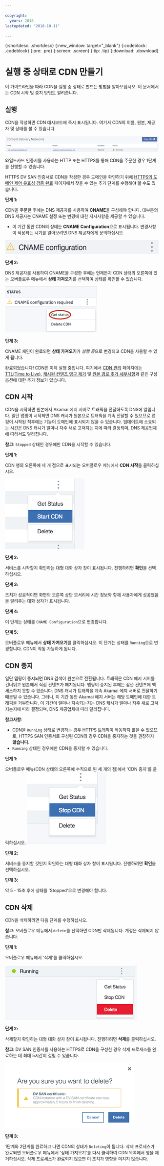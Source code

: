 ```yaml
---

copyright:
  years: 2018
lastupdated: "2018-10-11"

---
```


{:shortdesc: .shortdesc}
{:new_window: target="_blank"}
{:codeblock: .codeblock}
{:pre: .pre}
{:screen: .screen}
{:tip: .tip}
{:download: .download}

# 실행 중 상태로 CDN 만들기

이 가이드라인을 따라 CDN을 실행 중 상태로 만드는 방법을 알아보십시오. 이 문서에서는 CDN 시작 및 중지 방법도 알려줍니다.

## 실행

CDN을 작성하면 CDN 대시보드에 즉시 표시됩니다. 여기서 CDN의 이름, 원본, 제공자 및 상태를 볼 수 있습니다.  

 ![맵핑 목록 스크린샷](images/mapping-list.png)


와일드카드 인증서를 사용하는 HTTP 또는 HTTPS를 통해 CDN을 주문한 경우 1단계를 진행할 수 있습니다.

HTTPS DV SAN 인증서로 CDN을 작성한 경우 도메인을 확인하기 위해 [HTTPS의 도메인 제어 유효성 검증 완료](how-to-https.html#completing-domain-control-validation-for-https) 페이지에서 찾을 수 있는 추가 단계를 수행해야 할 수도 있습니다.

**단계 1:**

CDN을 주문한 후에는 DNS 제공자를 사용하여 **CNAME**을 구성해야 합니다. 대부분의 DNS 제공자는 CNAME 설정 또는 변경에 대한 지시사항을 제공할 수 있습니다.

   * 이 기간 동안 CDN의 상태는 **CNAME Configuration**으로 표시됩니다. 변경사항이 적용되는 시기를 알아보려면 DNS 제공자에게 문의하십시오.

   ![CNAME 구성](images/cname-config.png)  

**단계 2:**

DNS 제공자를 사용하여 CNAME을 구성한 후에는 언제든지 CDN 상태의 오른쪽에 있는 오버플로우 메뉴에서 **상태 가져오기**를 선택하여 상태를 확인할 수 있습니다.

  ![CNAME getStatus](images/cname-getstatus.png)  

**단계 3:**

CNAME 체인이 완료되면 **상태 가져오기**가 *실행 중*으로 변경되고 CDN을 사용할 수 있게 됩니다.

완료되었습니다! CDN은 이제 실행 중입니다. 여기에서 [CDN 관리](how-to.html#manage-your-cdn) 페이지에는 [TTL(Time to Live)](how-to.html#setting-content-caching-time-using-time-to-live-), [캐시된 컨텐츠 영구 제거](how-to.html#purging-cached-content) 및 [원본 경로 추가 세부사항](how-to.html#adding-origin-path-details)과 같은 구성 옵션에 대한 추가 정보가 있습니다.

## CDN 시작

CDN을 시작하면 원본에서 Akamai 에지 서버로 트래픽을 전달하도록 DNS에 알립니다. 일단 맵핑이 시작되면 DNS 캐시가 원본으로 트래픽을 계속 전달할 수 있으므로 맵핑이 시작된 직후에는 기능이 도메인에 표시되지 않을 수 있습니다. 업데이트에 소요되는 시간은 DNS 캐시가 얼마나 자주 새로 고쳐지는 지에 따라 결정되며, DNS 제공업체에 따라서도 달라집니다.

**참고**: `Stopped` 상태인 경우에만 CDN을 시작할 수 있습니다.  

**단계 1:**

CDN 행의 오른쪽에 세 개 점으로 표시되는 오버플로우 메뉴에서 **CDN 시작**을 클릭하십시오.

  ![오버플로우 메뉴](images/start_cdn.png)

**단계 2:**

서비스를 시작할지 확인하는 대형 대화 상자 창이 표시됩니다. 진행하려면 **확인**을 선택하십시오.

**단계 3:**

조치가 성공적이면 화면의 오른쪽 상단 모서리에 시간 정보와 함께 사용자에게 성공했음을 알려주는 대화 상자가 표시됩니다.

**단계 4:**

이 단계는 상태를 `CNAME Configuration`으로 변경합니다.

**단계 5:**

오버플로우 메뉴에서 **상태 가져오기**를 클릭하십시오. 이 단계는 상태를 `Running`으로 변경합니다. CDN이 작동 가능하게 됩니다.

## CDN 중지

일단 맵핑이 중지되면 DNS 검색이 원본으로 전환됩니다. 트래픽은 CDN 에지 서버를 건너뛰고 원본에서 직접 컨텐츠가 페치됩니다. 맵핑이 중지된 후에는 잠깐 컨텐츠에 액세스하지 못할 수 있습니다. DNS 캐시가 트래픽을 계속 Akamai 에지 서버로 전달하기 때문일 수 있습니다. 그러나, 이 기간 동안 Akamai 에지 서버는 해당 도메인에 대한 트래픽을 거부합니다. 이 기간이 얼마나 지속되는지는 DNS 캐시가 얼마나 자주 새로 고쳐지는지에 따라 결정되며, DNS 제공업체에 따라 달라집니다.

**참고사항**: 
* CDN을 `Running` 상태로 변경하는 경우 HTTPS 트래픽이 작동하지 않을 수 있으므로, HTTPS SAN 인증서로 구성된 CDN의 경우 CDN을 중지하는 것을 권장하지 **않습니다**. 
* `Running` 상태인 경우에만 CDN을 중지할 수 있습니다.

**단계 1:**

오버플로우 메뉴(CDN 상태의 오른쪽에 수직으로 된 세 개의 점)에서 'CDN 중지'를 클릭하십시오.
 ![오버플로우 메뉴](images/stop_cdn.png)

**단계 2:**

서비스를 중지할 것인지 확인하는 대형 대화 상자 창이 표시됩니다. 진행하려면 **확인**을 선택하십시오.

**단계 3:**

약 5 - 15초 후에 상태를 'Stopped'으로 변경해야 합니다.

## CDN 삭제

CDN을 삭제하려면 다음 단계를 수행하십시오.

**참고**: 오버플로우 메뉴에서 `delete`를 선택하면 CDN만 삭제됩니다. 계정은 삭제되지 않습니다.

**단계 1:**

오버플로우 메뉴에서 '삭제'를 클릭하십시오.

 ![CDN 오버플로우 메뉴 삭제](images/delete_cdn.png)

**단계 2:**

삭제할지 확인하는 대형 대화 상자 창이 표시됩니다. 진행하려면 **삭제**를 클릭하십시오.

**참고**: DV SAN 인증서를 사용하는 HTTPS로 CDN을 구성한 경우 삭제 프로세스를 완료하는 데 최대 5시간이 걸릴 수 있습니다.

  ![경고를 표시하며 삭제](images/delete-with-warning.png)

**단계 3:**

1단계와 2단계를 완료하고 나면 CDN의 상태가 `Deleting`이 됩니다. 삭제 프로세스가 완료되면 오버플로우 메뉴에서 '상태 가져오기'를 다시 클릭하여 CDN 목록에서 행을 제거하십시오. 삭제 프로세스가 완료되지 않으면 이 조치가 영향을 미치지 않습니다.
